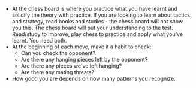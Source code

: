 - At the chess board is where you practice what you have learnt and solidify the theory with practice. If you are looking to learn about tactics and strategy, read books and studies - the chess board will not show you this. The chess board will put your understanding to the test. Read/study to improve, play chess to practice and apply what you've learnt. You need both.
- At the beginning of each move, make it a habit to check:
  - Can you check the opponent?
  - Are there any hanging pieces left by the opponent?
  - Are there any pieces we've left hanging?
  - Are there any mating threats?
- How good you are depends on how many patterns you recognize. 
